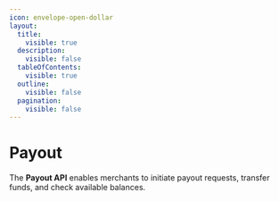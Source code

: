 ```yaml
---
icon: envelope-open-dollar
layout:
  title:
    visible: true
  description:
    visible: false
  tableOfContents:
    visible: true
  outline:
    visible: false
  pagination:
    visible: false
---
```


# Payout

The **Payout API** enables merchants to initiate payout requests, transfer funds, and check available balances.&#x20;
